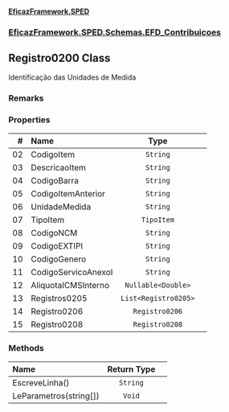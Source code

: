 #### [EficazFramework.SPED](EficazFrameworkSPED.md 'EficazFramework SPED')
### [EficazFramework.SPED.Schemas.EFD_Contribuicoes](EficazFramework.SPED.Schemas.EFD_Contribuicoes.md 'EficazFramework.SPED.Schemas.EFD_Contribuicoes')

## Registro0200 Class

Identificação das Unidades de Medida

### Remarks
### Properties

| # | Name | Type | |
| ---: | :--- | :---: | :--- |
| 02 | CodigoItem | `String` |  |
| 03 | DescricaoItem | `String` |  |
| 04 | CodigoBarra | `String` |  |
| 05 | CodigoItemAnterior | `String` |  |
| 06 | UnidadeMedida | `String` |  |
| 07 | TipoItem | `TipoItem` |  |
| 08 | CodigoNCM | `String` |  |
| 09 | CodigoEXTIPI | `String` |  |
| 10 | CodigoGenero | `String` |  |
| 11 | CodigoServicoAnexoI | `String` |  |
| 12 | AliquotaICMSInterno | `Nullable<Double>` |  |
| 13 | Registros0205 | `List<Registro0205>` |  |
| 14 | Registro0206 | `Registro0206` |  |
| 15 | Registro0208 | `Registro0208` |  |
### Methods

| Name | Return Type | |
| :--- | :---: | :--- |
| EscreveLinha() | `String` |  |
| LeParametros(string[]) | `Void` |  |
